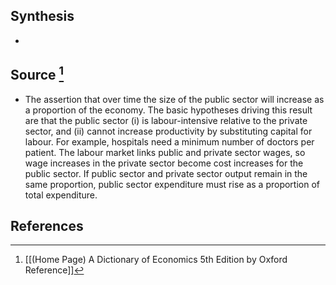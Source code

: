 ## Synthesis
- 
## Source [^1]
- The assertion that over time the size of the public sector will increase as a proportion of the economy. The basic hypotheses driving this result are that the public sector (i) is labour-intensive relative to the private sector, and (ii) cannot increase productivity by substituting capital for labour. For example, hospitals need a minimum number of doctors per patient. The labour market links public and private sector wages, so wage increases in the private sector become cost increases for the public sector. If public sector and private sector output remain in the same proportion, public sector expenditure must rise as a proportion of total expenditure.
## References

[^1]: [[(Home Page) A Dictionary of Economics 5th Edition by Oxford Reference]]